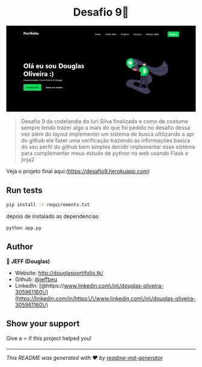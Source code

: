 <h1 align="center">Desafio 9👋</h1>
<p>
  <a href="#" target="_blank">
    <img alt="License: ISC" src="static/Screenshot_1.png" />
  </a>
</p>

> Desafio 9 da codelandia do Iuri Silva finalizado e como de costume sempre tendo trazer algo a mais do que foi pedido no desafio dessa vez além do layout implementei um sistema de busca ultilizando a api do github ele fazer uma verificação trazendo as informações basica do seu perfil do github bem simples decidir implementar esse sistema para complementar meus estudo de python na web usando Flask e jinja2 

Veja o projeto final aqui:(https://desafio9.herokuapp.com)

## Run tests

```sh
pip install -r requirements.txt
```
depois de instalado as dependencias 

```sh
python app.py
```

## Author

👤 **JEFF (Douglas)**

* Website: http://douglasportifolio.tk/
* Github: [@jeffbeu](https://github.com/jeffbeu)
* LinkedIn: [@https:\/\/www.linkedin.com\/in\/douglas-oliveira-305961160\/](https://linkedin.com/in/https:\/\/www.linkedin.com\/in\/douglas-oliveira-305961160\/)

## Show your support

Give a ⭐️ if this project helped you!

***
_This README was generated with ❤️ by [readme-md-generator](https://github.com/kefranabg/readme-md-generator)_
